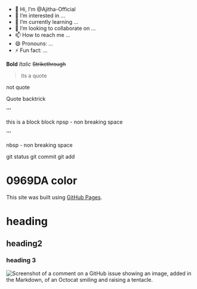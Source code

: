 - 👋 Hi, I’m @Ajitha-Official
- 👀 I’m interested in ...
- 🌱 I’m currently learning ...
- 💞️ I’m looking to collaborate on ...
- 📫 How to reach me ...
- 😄 Pronouns: ...
- ⚡ Fun fact: ...

<!---
Ajitha-Official/Ajitha-Official is a ✨ special ✨ repository because its `README.md` (this file) appears on your GitHub profile.
You can click the Preview link to take a look at your changes.
--->

**Bold**
_Italic_
~~Strikethrough~~

> its a quote

not quote

Quote backtrick

'''

this is a block
block
npsp - non breaking space

'''

nbsp - non breaking space

git status
git commit
git add

# 0969DA color

This site was built using [GitHub Pages](https://pages.github.com/).

# heading

## heading2

### heading 3

![Screenshot of a comment on a GitHub issue showing an image, added in the Markdown, of an Octocat smiling and raising a tentacle.](https://myoctocat.com/assets/images/base-octocat.svg)


